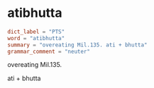 # atibhutta

``` toml
dict_label = "PTS"
word = "atibhutta"
summary = "overeating Mil.135. ati + bhutta"
grammar_comment = "neuter"
```

overeating Mil.135.

ati \+ bhutta

